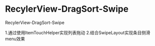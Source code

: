 # RecylerView-DragSort-Swipe
RecylerView-DragSort-Swipe

1.通过使用ItemTouchHelper实现列表拖动
2.结合SwipeLayout实现条目侧滑menu效果
